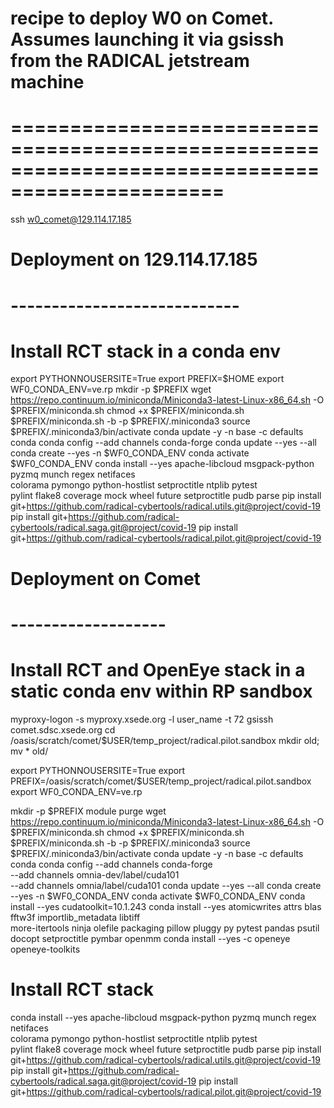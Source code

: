 # recipe to deploy W0 on Comet. Assumes launching it via gsissh from the RADICAL jetstream machine
# ================================================================================================

ssh w0_comet@129.114.17.185

# Deployment on 129.114.17.185
# ----------------------------

# Install RCT stack in a conda env

export PYTHONNOUSERSITE=True
export PREFIX=$HOME
export WF0_CONDA_ENV=ve.rp
mkdir -p $PREFIX
wget https://repo.continuum.io/miniconda/Miniconda3-latest-Linux-x86_64.sh -O $PREFIX/miniconda.sh
chmod +x $PREFIX/miniconda.sh
$PREFIX/miniconda.sh -b -p $PREFIX/.miniconda3
source $PREFIX/.miniconda3/bin/activate
conda update -y -n base -c defaults conda
conda config --add channels conda-forge
conda update --yes --all
conda create --yes -n $WF0_CONDA_ENV
conda activate $WF0_CONDA_ENV
conda install --yes apache-libcloud msgpack-python pyzmq munch regex netifaces \
                    colorama pymongo python-hostlist setproctitle ntplib pytest \
                    pylint flake8 coverage mock wheel future setproctitle pudb parse
pip install git+https://github.com/radical-cybertools/radical.utils.git@project/covid-19
pip install git+https://github.com/radical-cybertools/radical.saga.git@project/covid-19
pip install git+https://github.com/radical-cybertools/radical.pilot.git@project/covid-19

# Deployment on Comet
# -------------------

# Install RCT and OpenEye stack in a **static** conda env within RP sandbox

myproxy-logon -s myproxy.xsede.org -l user_name -t 72
gsissh comet.sdsc.xsede.org
cd /oasis/scratch/comet/$USER/temp_project/radical.pilot.sandbox
mkdir old; mv * old/

export PYTHONNOUSERSITE=True
export PREFIX=/oasis/scratch/comet/$USER/temp_project/radical.pilot.sandbox
export WF0_CONDA_ENV=ve.rp

mkdir -p $PREFIX
module purge
wget https://repo.continuum.io/miniconda/Miniconda3-latest-Linux-x86_64.sh -O $PREFIX/miniconda.sh
chmod +x $PREFIX/miniconda.sh
$PREFIX/miniconda.sh -b -p $PREFIX/.miniconda3
source $PREFIX/.miniconda3/bin/activate
conda update -y -n base -c defaults conda
conda config --add channels conda-forge \
             --add channels omnia-dev/label/cuda101 \
             --add channels omnia/label/cuda101
conda update --yes --all
conda create --yes -n $WF0_CONDA_ENV
conda activate $WF0_CONDA_ENV
conda install --yes cudatoolkit=10.1.243
conda install --yes atomicwrites attrs blas fftw3f importlib_metadata libtiff \
                    more-itertools ninja olefile packaging pillow pluggy py pytest pandas psutil \
                    docopt setproctitle pymbar openmm
conda install --yes -c openeye openeye-toolkits

# Install RCT stack
conda install --yes apache-libcloud msgpack-python pyzmq munch regex netifaces \
                    colorama pymongo python-hostlist setproctitle ntplib pytest \
                    pylint flake8 coverage mock wheel future setproctitle pudb parse
pip install git+https://github.com/radical-cybertools/radical.utils.git@project/covid-19
pip install git+https://github.com/radical-cybertools/radical.saga.git@project/covid-19
pip install git+https://github.com/radical-cybertools/radical.pilot.git@project/covid-19

